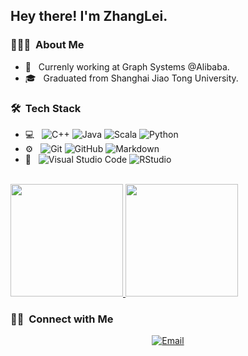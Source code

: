 <h2> Hey there! I'm ZhangLei.</h2>

<h3> 👨🏻‍💻 &nbsp;About Me </h3>

- 🤔 &nbsp; Currenly working at Graph Systems @Alibaba.
- 🎓 &nbsp; Graduated from Shanghai Jiao Tong University.

<h3> 🛠 &nbsp;Tech Stack</h3>

- 💻 &nbsp;
  ![C++](https://img.shields.io/badge/-C++-333333?style=flat&logo=C%2B%2B&logoColor=00599C)
  ![Java](https://img.shields.io/badge/-Java-333333?style=flat&logo=Java&logoColor=007396)
  ![Scala](https://img.shields.io/badge/-Scala-333333?style=flat&logo=Scala&logoColor=007396)
  ![Python](https://img.shields.io/badge/-Python-333333?style=flat&logo=python)
- ⚙️ &nbsp;
  ![Git](https://img.shields.io/badge/-Git-333333?style=flat&logo=git)
  ![GitHub](https://img.shields.io/badge/-GitHub-333333?style=flat&logo=github)
  ![Markdown](https://img.shields.io/badge/-Markdown-333333?style=flat&logo=markdown)
- 🔧 &nbsp;
  ![Visual Studio Code](https://img.shields.io/badge/-Visual%20Studio%20Code-333333?style=flat&logo=visual-studio-code&logoColor=007ACC)
  ![RStudio](https://img.shields.io/badge/-RStudio-333333?style=flat&logo=rstudio)
<br/>

<a href="https://github.com/AVS1508">
  <img height="180em" src="https://github-readme-stats.vercel.app/api?username=zhanglei1949&theme=buefy&show_icons=true" />
  <img height="180em" src="https://github-readme-stats.vercel.app/api/top-langs/?username=zhanglei1949&theme=buefy&layout=compact" />
</a>

<br/>

<h3> 🤝🏻 &nbsp;Connect with Me </h3>

<p align="center">
<a href="mailto:xiaolei.zl@alibaba-inc.com"><img alt="Email" src="https://img.shields.io/badge/Aliabab-inc-yellow?style=flat-square&logo=gmail"></a>
</p>

